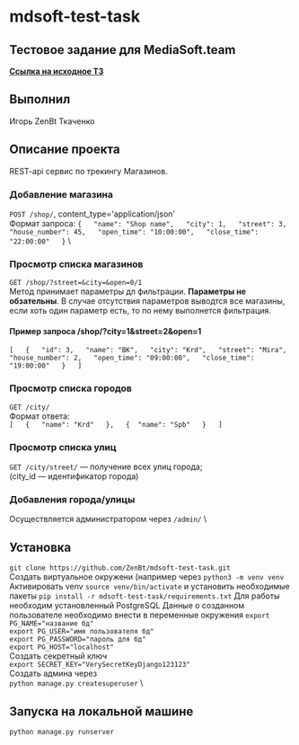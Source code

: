 # mdsoft-test-task
## Тестовое задание для MediaSoft.team
[**Ссылка на исходное ТЗ**](https://drive.google.com/file/d/1DU2-MSCNN-FzCa8ksB3rx2GQy23LSt5T/view?usp=sharing)
## Выполнил
Игорь ZenBt Ткаченко
## Описание проекта
REST-api сервис по трекингу Магазинов.
### Добавление магазина 
`POST /shop/`, content_type='application/json' \
Формат запроса: 
`{  
    "name": "Shop name",  
    "city": 1,  
    "street": 3,  
    "house_number": 45,  
    "open_time": "10:00:00",  
    "close_time": "22:00:00"  
}`  \
### Просмотр списка магазинов
`GET /shop/?street=&city=&open=0/1` \
Метод принимает параметры дл фильтрации. **Параметры не обзательны**. В случае отсутствия параметров выводтся все магазины, если хоть один параметр есть, то по нему выполнется фильтрация.
#### Пример запроса /shop/?city=1&street=2&open=1
`
[  
    {  
        "id": 3,  
        "name": "BK",  
        "city": "Krd",  
        "street": "Mira",  
        "house_number": 2,  
        "open_time": "09:00:00",  
        "close_time": "19:00:00"  
    }  
]  
`
### Просмотр списка городов
`GET /city/`  \
Формат ответа:  \
`
[  
    {  
        "name": "Krd"  
    },  
    { 
        "name": "Spb"  
    }  
]  
`
### Просмотр списка улиц
`GET /city/street/` — получение всех улиц города;  \
(city_id — идентификатор города)  

### Добавления города/улицы
Осуществляется администратором через `/admin/`  \

## Установка
`git clone https://github.com/ZenBt/mdsoft-test-task.git` \
Создать виртуальное окружени (например через `python3 -m venv venv`
Активировать venv `source venv/bin/activate` и установить необходимые пакеты `pip install -r mdsoft-test-task/requirements.txt`
Для работы необходим установленный PostgreSQL
Данные о созданном пользователе необходимо внести в переменные окружения
`export PG_NAME="название бд"` \
`export PG_USER="имя пользователя бд"` \
`export PG_PASSWORD="пароль для бд"` \
`export PG_HOST="localhost"` \
Создать секретный ключ \
`export SECRET_KEY="VerySecretKeyDjango123123"` \
Создать админа через \
`python manage.py createsuperuser` \
## Запуска на локальной машине
`python manage.py runserver`



